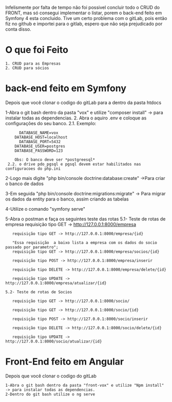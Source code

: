 Infelismente por falta de tempo não foi possivel concluir todo o CRUD do FRONT, mas só consegui implementar o listar, porem o back-end feito em Symfony 4 esta concluido.
Tive um certo problema com o gitLab, pois então fiz no github e importei para o gitlab, espero que não seja prejudicado por conta disso.

# O que foi Feito
	1. CRUD para as Empresas
	2. CRUD para sócios
  

# back-end feito em Symfony
Depois que você clonar o codigo do gitLab para a  dentro da pasta htdocs

  1-Abra o git bash dentro da pasta "vox" e utilize "composer install" -> para instalar todas as dependencias.
  2. Abra o aquiro .env e coloque as configurações do seu banco.
	  2.1. Exemplo:
		
		  DATABASE_NAME=vox
	   	DATABASE_HOST=localhost
		  DATABASE_PORT=5432
	  	DATABASE_USER=postgres
	  	DATABASE_PASSWORD=123
		
		Obs: O banco deve ser *postgreesql*
	 2.2. o drive pdo_pgsql e pgsql devem estar habilitados nas configuracoes do php.ini

  
  2-Logo mais digite "php bin/console doctrine:database:create" ->Para criar o banco de dados
  
  3-Em seguida "php bin/console doctrine:migrations:migrate" -> Para migrar os dados da entity para o banco, assim criando as tabelas
  
  4-Utilize o  comando "symfony serve"
  
  5-Abra o postman e faça os seguintes teste das rotas 
    5.1- Teste de rotas de empresa
       requisição tipo GET -> http://127.0.0.1:8000/empresa
       
       requisição tipo GET -> http://127.0.0.1:8000/empresa/{id}
       
       "Essa requisição  a baixo lista a empresa com os dados do socio passado por parametro";
       requisição tipo GET -> http://127.0.0.1:8000/empresa/socios/{id} 
       
       requisição tipo POST -> http://127.0.0.1:8000/empresa/inserir
       
       requisição tipo DELETE -> http://127.0.0.1:8000/empresa/delete/{id}
       
       requisição tipo UPDATE -> http://127.0.0.1:8000/empresa/atualizar/{id}
       
    5.2- Teste de rotas de Socios 
    
       requisição tipo GET -> http://127.0.0.1:8000/socio/
       
       requisição tipo GET -> http://127.0.0.1:8000/socio/{id}
       
       requisição tipo POST -> http://127.0.0.1:8000/socio/inserir
       
       requisição tipo DELETE -> http://127.0.0.1:8000/socio/delete/{id}
       
       requisição tipo UPDATE -> http://127.0.0.1:8000/socio/atualizar/{id}
       
       
 # Front-End feito em Angular
   Depois que você clonar o codigo do gitLab 
    
    1-Abra o git bash dentro da pasta "front-vox" e utilize "Npm install" -> para instalar todas as dependencias.
    2-Dentro do git bash utilize o ng serve
    
  
       

